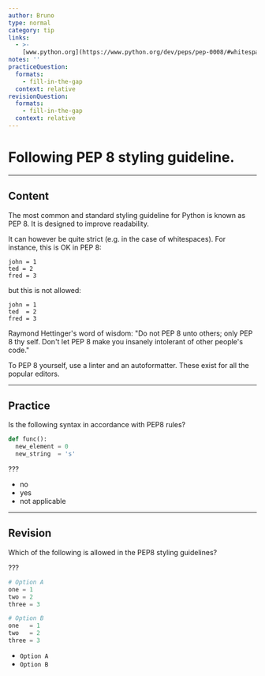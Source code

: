 ```yaml
---
author: Bruno
type: normal
category: tip
links:
  - >-
    [www.python.org](https://www.python.org/dev/peps/pep-0008/#whitespace-in-expressions-and-statements){website}
notes: ''
practiceQuestion:
  formats:
    - fill-in-the-gap
  context: relative
revisionQuestion:
  formats:
    - fill-in-the-gap
  context: relative
---
```


# Following PEP 8 styling guideline.


---

## Content

The most common and standard styling guideline for Python is known as PEP 8.
It is designed to improve readability.

It can however be quite strict (e.g. in the case of whitespaces).
For instance, this is OK in PEP 8:

```plain-text
john = 1
ted = 2
fred = 3
```

but this is not allowed:

```plain-text
john = 1
ted  = 2
fred = 3
```

Raymond Hettinger's word of wisdom:
"Do not PEP 8 unto others; only PEP 8 thy self.
Don't let PEP 8 make you insanely intolerant of other people's code."

To PEP 8 yourself, use a linter and an autoformatter. These
exist for all the popular editors.


---

## Practice

Is the following syntax in accordance with PEP8 rules?

```python
def func():
  new_element = 0
  new_string  = 's'
```

???

- no
- yes
- not applicable


---

## Revision

Which of the following is allowed in the PEP8 styling guidelines?

???

```python
# Option A
one = 1
two = 2
three = 3

# Option B
one   = 1
two   = 2
three = 3
```

- `Option A`
- `Option B`
